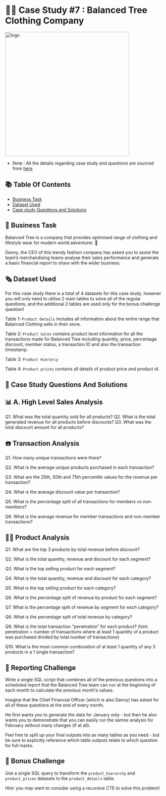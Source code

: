 # 🌳:fallen_leaf: Case Study #7 : Balanced Tree Clothing Company



<img align= "center" alt= "logo" width= "400" src= "https://8weeksqlchallenge.com/images/case-study-designs/7.png">


* Note : All the details regarding case study and questions are sourced from [here](https://8weeksqlchallenge.com/case-study-7/)



## 📚 Table Of Contents

* [Business Task]()
* [Dataset Used]()
* [Case study Questions and Solutions]()



## 📩 Business Task

Balanced Tree is a company that provides optimised range of clothing and lifestyle wear for modern world adventurer. :jeans:


Danny, the CEO of this trendy fashion company has asked you to assist the team’s merchandising teams analyse their sales performance and
generate a basic financial report to share with the wider business.



## 🗞️ Dataset Used

For this case study there is a total of 4 datasets for this case study. 
however you will only need to utilise 2 main tables to solve all of the regular questions, and the additional 2 tables are used only for
the bonus challenge question!

Table 1: `Product Details` includes all information about the entire range that Balanced Clothing sells in their store.

Table 2: `Product Sales` contains product level information for all the transactions made for Balanced Tree including quantity, price,
          percentage discount, member status, a transaction ID and also the transaction timestamp.

Table 3: `Product Hierarcy `

Table 4: `Product prices` contains all details of product price and product id.


## 🧩 Case Study Questions And Solutions


## 📊 A. High Level Sales Analysis

Q1. What was the total quantity sold for all products?
Q2. What is the total generated revenue for all products before discounts?
Q3. What was the total discount amount for all products?




## ☎️ Transaction Analysis

Q1. How many unique transactions were there?

Q2. What is the average unique products purchased in each transaction?

Q3. What are the 25th, 50th and 75th percentile values for the revenue per transaction?

Q4. What is the average discount value per transaction?

Q5. What is the percentage split of all transactions for members vs non-members?

Q6. What is the average revenue for member transactions and non-member transactions?



## 👚🧦 Product Analysis

Q1. What are the top 3 products by total revenue before discount?

Q2. What is the total quantity, revenue and discount for each segment?

Q3. What is the top selling product for each segment?

Q4. What is the total quantity, revenue and discount for each category?

Q5. What is the top selling product for each category?

Q6. What is the percentage split of revenue by product for each segment?

Q7. What is the percentage split of revenue by segment for each category?

Q8. What is the percentage split of total revenue by category?

Q9. What is the total transaction “penetration” for each product? (hint: penetration = number of transactions where at least 1 quantity
    of a product was purchased divided by total number of transactions)
    
Q10. What is the most common combination of at least 1 quantity of any 3 products in a 1 single transaction?



## 🔖 Reporting Challenge

Write a single SQL script that combines all of the previous questions into a scheduled report that the Balanced Tree team can run at the beginning
of each month to calculate the previous month’s values.

Imagine that the Chief Financial Officer (which is also Danny) has asked for all of these questions at the end of every month.

He first wants you to generate the data for January only - but then he also wants you to demonstrate that you can easily run the samne 
analysis for February without many changes (if at all).

Feel free to split up your final outputs into as many tables as you need - but be sure to explicitly reference which table outputs relate
to which question for full marks.



## 🎁 Bonus Challenge

Use a single SQL query to transform the `product_hierarchy` and `product_prices` datasets to the `product_details` table.

Hint: you may want to consider using a recursive CTE to solve this problem!
















